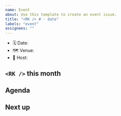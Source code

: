```yaml
---
name: Event
about: Use this template to create an event issue.
title: "<RK /> # - date"
labels: "event"
assignees: ""
---
```


- 🗓 Date: 
- 🗺 Venue:
- 🦄 Host:

## `<RK />` this month

<!-- Front matter
- anything special month
- React updates
-->

## Agenda

## Next up

<!-- Post matter
- 
-->
